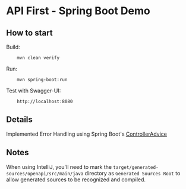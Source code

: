 # API First - Spring Boot Demo

## How to start

Build:

        mvn clean verify
Run: 

        mvn spring-boot:run

Test with Swagger-UI:

        http://localhost:8080

## Details
Implemented Error Handling using Spring Boot's [ControllerAdvice](https://www.baeldung.com/exception-handling-for-rest-with-spring#controlleradvice)

## Notes
When using IntelliJ, you'll need to mark the `target/generated-sources/openapi/src/main/java` 
directory as `Generated Sources Root` to allow generated sources to be recognized and compiled. 